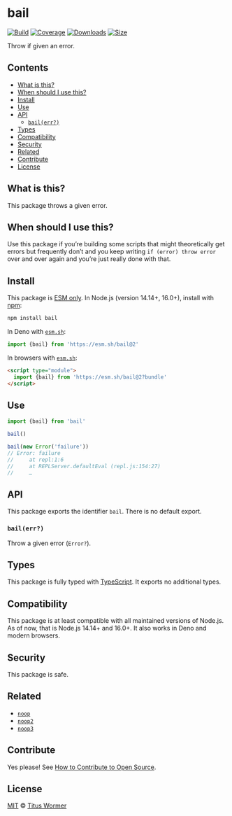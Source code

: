 # bail

[![Build][build-badge]][build]
[![Coverage][coverage-badge]][coverage]
[![Downloads][downloads-badge]][downloads]
[![Size][size-badge]][size]

Throw if given an error.

## Contents

*   [What is this?](#what-is-this)
*   [When should I use this?](#when-should-i-use-this)
*   [Install](#install)
*   [Use](#use)
*   [API](#api)
    *   [`bail(err?)`](#bailerr)
*   [Types](#types)
*   [Compatibility](#compatibility)
*   [Security](#security)
*   [Related](#related)
*   [Contribute](#contribute)
*   [License](#license)

## What is this?

This package throws a given error.

## When should I use this?

Use this package if you’re building some scripts that might theoretically get
errors but frequently don’t and you keep writing `if (error) throw error` over
and over again and you’re just really done with that.

## Install

This package is [ESM only][esm].
In Node.js (version 14.14+, 16.0+), install with [npm][]:

```sh
npm install bail
```

In Deno with [`esm.sh`][esmsh]:

```js
import {bail} from 'https://esm.sh/bail@2'
```

In browsers with [`esm.sh`][esmsh]:

```html
<script type="module">
  import {bail} from 'https://esm.sh/bail@2?bundle'
</script>
```

## Use

```js
import {bail} from 'bail'

bail()

bail(new Error('failure'))
// Error: failure
//     at repl:1:6
//     at REPLServer.defaultEval (repl.js:154:27)
//     …
```

## API

This package exports the identifier `bail`.
There is no default export.

### `bail(err?)`

Throw a given error (`Error?`).

## Types

This package is fully typed with [TypeScript][].
It exports no additional types.

## Compatibility

This package is at least compatible with all maintained versions of Node.js.
As of now, that is Node.js 14.14+ and 16.0+.
It also works in Deno and modern browsers.

## Security

This package is safe.

## Related

*   [`noop`][noop]
*   [`noop2`][noop2]
*   [`noop3`][noop3]

## Contribute

Yes please!
See [How to Contribute to Open Source][contribute].

## License

[MIT][license] © [Titus Wormer][author]

<!-- Definitions -->

[build-badge]: https://github.com/wooorm/bail/workflows/main/badge.svg

[build]: https://github.com/wooorm/bail/actions

[coverage-badge]: https://img.shields.io/codecov/c/github/wooorm/bail.svg

[coverage]: https://codecov.io/github/wooorm/bail

[downloads-badge]: https://img.shields.io/npm/dm/bail.svg

[downloads]: https://www.npmjs.com/package/bail

[size-badge]: https://img.shields.io/bundlephobia/minzip/bail.svg

[size]: https://bundlephobia.com/result?p=bail

[npm]: https://docs.npmjs.com/cli/install

[esmsh]: https://esm.sh

[license]: license

[author]: https://wooorm.com

[esm]: https://gist.github.com/sindresorhus/a39789f98801d908bbc7ff3ecc99d99c

[typescript]: https://www.typescriptlang.org

[contribute]: https://opensource.guide/how-to-contribute/

[noop]: https://www.npmjs.com/package/noop

[noop2]: https://www.npmjs.com/package/noop2

[noop3]: https://www.npmjs.com/package/noop3

